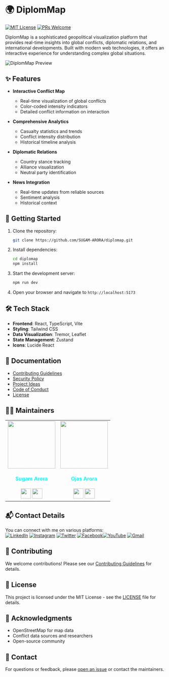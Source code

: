 # 🌍 DiplomMap

[![MIT License](https://img.shields.io/badge/License-MIT-blue.svg)](LICENSE)
[![PRs Welcome](https://img.shields.io/badge/PRs-welcome-brightgreen.svg)](CONTRIBUTING.md)

DiplomMap is a sophisticated geopolitical visualization platform that provides real-time insights into global conflicts, diplomatic relations, and international developments. Built with modern web technologies, it offers an interactive experience for understanding complex global situations.

![DiplomMap Preview](https://images.unsplash.com/photo-1451187580459-43490279c0fa?auto=format&fit=crop&q=80&w=1200)

## ✨ Features

- **Interactive Conflict Map**
  - Real-time visualization of global conflicts
  - Color-coded intensity indicators
  - Detailed conflict information on interaction

- **Comprehensive Analytics**
  - Casualty statistics and trends
  - Conflict intensity distribution
  - Historical timeline analysis

- **Diplomatic Relations**
  - Country stance tracking
  - Alliance visualization
  - Neutral party identification

- **News Integration**
  - Real-time updates from reliable sources
  - Sentiment analysis
  - Historical context

## 🚀 Getting Started

1. Clone the repository:
   ```bash
   git clone https://github.com/SUGAM-ARORA/diplomap.git
   ```

2. Install dependencies:
   ```bash
   cd diplomap
   npm install
   ```

3. Start the development server:
   ```bash
   npm run dev
   ```

4. Open your browser and navigate to `http://localhost:5173`

## 🛠️ Tech Stack

- **Frontend**: React, TypeScript, Vite
- **Styling**: Tailwind CSS
- **Data Visualization**: Tremor, Leaflet
- **State Management**: Zustand
- **Icons**: Lucide React

## 📖 Documentation

- [Contributing Guidelines](CONTRIBUTING.md)
- [Security Policy](SECURITY.md)
- [Project Ideas](PROJECT_IDEAS.md)
- [Code of Conduct](CODE_OF_CONDUCT.md)
- [License](LICENSE)

## 🧑‍💼 Maintainers

<div>
<table>
<tr>
<td align="center"><a href="https://github.com/SUGAM-ARORA"><img src="https://github.com/SUGAM-ARORA/UniCollab/assets/96546088/09d60ee5-8215-4327-808f-4edf119370b6" width=150px height=150px /></a></br> <h4 style="color:cyan;">Sugam Arora</h4>
 <a href="https://www.linkedin.com/in/sugamarora23/"><img src="https://img.icons8.com/fluency/2x/linkedin.png" width="32px" height="32px"></img></a>
 <a href="https://github.com/SUGAM-ARORA"><img src="https://img.icons8.com/fluency/2x/github.png" width="32px" height="32px"></img></a>

   </td>
<td align="center"><https://github.com/Ojas-Arora"><img src="https://media.licdn.com/dms/image/v2/D5603AQF-0oeQKjHUGg/profile-displayphoto-shrink_800_800/profile-displayphoto-shrink_800_800/0/1731090529812?e=1740614400&v=beta&t=urY8EklFDUSFuxKUQtHCq6eK8inuueVUkFH1u9wypQM" width=150px height=150px /></a></br> <h4 style="color:cyan;">Ojas Arora</h4>
 <a href="https://www.linkedin.com/in/ojasarora14/"><img src="https://img.icons8.com/fluency/2x/linkedin.png" width="32px" height="32px"></img></a>
 <a href="https://github.com/Ojas-Arora"><img src="https://img.icons8.com/fluency/2x/github.png" width="32px" height="32px"></img></a>
   </td>
</tr>

</table>

</div>

## 📬 Contact Details

You can connect with me on various platforms:<br>
[![LinkedIn](https://img.shields.io/badge/LinkedIn-%230077B5.svg?logo=linkedin&logoColor=white)](https://linkedin.com/in/sugam-arora-117265142) [![Instagram](https://img.shields.io/badge/Instagram-%23E4405F.svg?logo=Instagram&logoColor=white)](https://instagram.com/sugam.arora.393?utm_source=qr&igshid=MzNlNGNkZWQ4Mg%3D%3D) [![Twitter](https://img.shields.io/badge/Twitter-%231DA1F2.svg?logo=Twitter&logoColor=white)](https://twitter.com/SugamArora14) [![Facebook](https://img.shields.io/badge/Facebook-%231877F2.svg?logo=Facebook&logoColor=white)](https://facebook.com/sugam.arora.393)[![YouTube](https://img.shields.io/badge/YouTube-%23FF0000.svg?logo=YouTube&logoColor=white)](https://youtube.com/@sugamarora5997)
[![Gmail](https://img.shields.io/badge/Gmail-%23FFFFFF.svg?logo=gmail&logoColor=red)](mailto:sugam.arora23@gmail.com)


## 🤝 Contributing

We welcome contributions! Please see our [Contributing Guidelines](CONTRIBUTING.md) for details.

## 📝 License

This project is licensed under the MIT License - see the [LICENSE](LICENSE) file for details.

## 🌟 Acknowledgments

- OpenStreetMap for map data
- Conflict data sources and researchers
- Open-source community

## 📧 Contact

For questions or feedback, please [open an issue](https://github.com/SUGAM-ARORA/diplomap/issues) or contact the maintainers.
